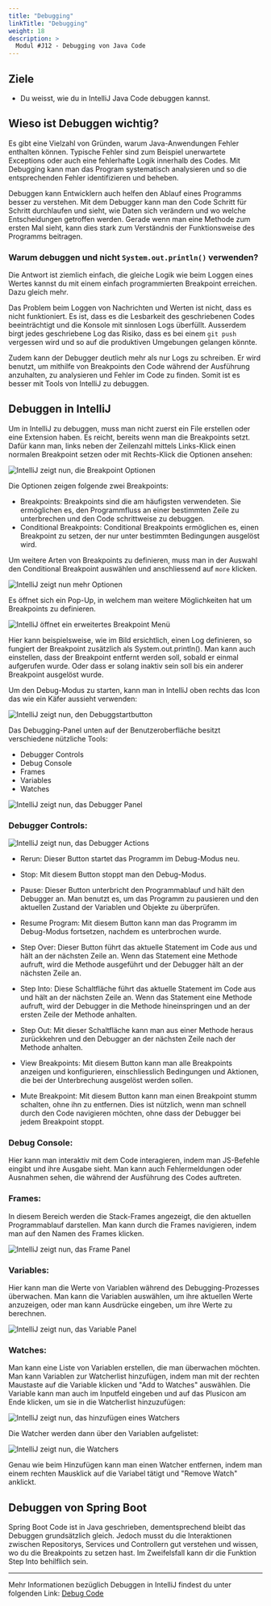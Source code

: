 ```yaml
---
title: "Debugging"
linkTitle: "Debugging"
weight: 18
description: >
  Modul #J12 - Debugging von Java Code
---
```


## Ziele
* Du weisst, wie du in IntelliJ Java Code debuggen kannst.

## Wieso ist Debuggen wichtig?
Es gibt eine Vielzahl von Gründen, warum Java-Anwendungen Fehler enthalten können. Typische Fehler sind zum Beispiel unerwartete Exceptions oder auch eine fehlerhafte Logik innerhalb des Codes. Mit Debugging kann man das Program systematisch analysieren und so die entsprechenden Fehler identifizieren und beheben.


Debuggen kann Entwicklern auch helfen den Ablauf eines Programms besser zu verstehen. Mit dem Debugger kann man den Code Schritt für Schritt durchlaufen und sieht, wie Daten sich verändern und wo welche Entscheidungen getroffen werden. Gerade wenn man eine Methode zum ersten Mal sieht, kann dies stark zum Verständnis der Funktionsweise des Programms beitragen.

### Warum debuggen und nicht `System.out.println()` verwenden?
Die Antwort ist ziemlich einfach, die gleiche Logik wie beim Loggen eines Wertes kannst du mit einem einfach programmierten Breakpoint erreichen. Dazu gleich mehr.

Das Problem beim Loggen von Nachrichten und Werten ist nicht, dass es nicht funktioniert. Es ist, dass es die Lesbarkeit des geschriebenen Codes beeinträchtigt und die Konsole mit sinnlosen Logs überfüllt. Ausserdem birgt jedes geschriebene Log das Risiko, dass es bei einem `git push` vergessen wird und so auf die produktiven Umgebungen gelangen könnte.


Zudem kann der Debugger deutlich mehr als nur Logs zu schreiben. Er wird benutzt, um mithilfe von Breakpoints den Code während der Ausführung anzuhalten, zu analysieren und Fehler im Code zu finden.
Somit ist es besser mit Tools von IntelliJ zu debuggen.

## Debuggen in IntelliJ
Um in IntelliJ zu debuggen, muss man nicht zuerst ein File erstellen oder eine Extension haben. Es reicht, bereits wenn man die Breakpoints setzt. 
Dafür kann man, links neben der Zeilenzahl mittels Links-Klick einen normalen Breakpoint setzen oder mit Rechts-Klick die Optionen ansehen:

![IntelliJ zeigt nun, die Breakpoint Optionen](../debugging/debugging-options-intelliJ.png "Breakpoint Optionen IntelliJ")

Die Optionen zeigen folgende zwei Breakpoints:
* Breakpoints: Breakpoints sind die am häufigsten verwendeten. Sie ermöglichen es, den Programmfluss an einer bestimmten Zeile zu unterbrechen und den Code schrittweise zu debuggen.
* Conditional Breakpoints: Conditional Breakpoints ermöglichen es, einen Breakpoint zu setzen, der nur unter bestimmten Bedingungen ausgelöst wird.

Um weitere Arten von Breakpoints zu definieren, muss man in der Auswahl den Conditional Breakpoint auswählen und anschliessend auf `more` klicken.

![IntelliJ zeigt nun mehr Optionen](../debugging/debugging-breakpoint-more-options.png "Conditional Breakpoint Optionen VS Code")

Es öffnet sich ein Pop-Up, in welchem man weitere Möglichkeiten hat um Breakpoints zu definieren.


![IntelliJ öffnet ein erweitertes Breakpoint Menü](../debugging/debugging-log-breakpoint.png "Conditional Breakpoint Optionen VS Code")


Hier kann beispielsweise, wie im Bild ersichtlich, einen Log definieren, so fungiert der Breakpoint zusätzlich als System.out.println(). Man kann auch einstellen, dass der Breakpoint entfernt werden soll, sobald er einmal aufgerufen wurde. Oder dass er solang inaktiv sein soll bis ein anderer Breakpoint ausgelöst wurde.

Um den Debug-Modus zu starten, kann man in IntelliJ oben rechts das Icon das wie ein Käfer aussieht verwenden:

![IntelliJ zeigt nun, den Debuggstartbutton](../debugging/debugging-starten-intelliJ.png "Startbutton zum Debuggen in IntelliJ")

Das Debugging-Panel unten auf der Benutzeroberfläche besitzt verschiedene nützliche Tools:
* Debugger Controls
* Debug Console
* Frames
* Variables
* Watches

![IntelliJ zeigt nun, das Debugger Panel](../debugging/debugging-panel-intelliJ.png "Debugger Panel in IntelliJ")

### Debugger Controls:
![IntelliJ zeigt nun, das Debugger Actions](../debugging/debugging-actions-intelliJ.png "Debugger Actions in IntelliJ")

* Rerun:
  Dieser Button startet das Programm im Debug-Modus neu.

* Stop:
  Mit diesem Button stoppt man den Debug-Modus.

* Pause:
  Dieser Button unterbricht den Programmablauf und hält den Debugger an. Man benutzt es, um das Programm zu pausieren und den aktuellen Zustand der Variablen und Objekte zu überprüfen.

* Resume Program:
  Mit diesem Button kann man das Programm im Debug-Modus fortsetzen, nachdem es unterbrochen wurde.

* Step Over:
  Dieser Button führt das aktuelle Statement im Code aus und hält an der nächsten Zeile an. Wenn das Statement eine Methode aufruft, wird die Methode ausgeführt und der Debugger hält an der nächsten Zeile an.

* Step Into:
  Diese Schaltfläche führt das aktuelle Statement im Code aus und hält an der nächsten Zeile an. Wenn das Statement eine Methode aufruft, wird der Debugger in die Methode hineinspringen und an der ersten Zeile der Methode anhalten.

* Step Out:
  Mit dieser Schaltfläche kann man aus einer Methode heraus zurückkehren und den Debugger an der nächsten Zeile nach der Methode anhalten.

* View Breakpoints:
  Mit diesem Button kann man alle Breakpoints anzeigen und konfigurieren, einschliesslich Bedingungen und Aktionen, die bei der Unterbrechung ausgelöst werden sollen.

* Mute Breakpoint:
  Mit diesem Button kann man einen Breakpoint stumm schalten, ohne ihn zu entfernen. Dies ist nützlich, wenn man schnell durch den Code navigieren möchten, ohne dass der Debugger bei jedem Breakpoint stoppt.

### Debug Console:
Hier kann man interaktiv mit dem Code interagieren, indem man JS-Befehle eingibt und ihre Ausgabe sieht. Man kann auch Fehlermeldungen oder Ausnahmen sehen, die während der Ausführung des Codes auftreten.

### Frames:
In diesem Bereich werden die Stack-Frames angezeigt, die den aktuellen Programmablauf darstellen. Man kann durch die Frames navigieren, indem man auf den Namen des Frames klicken.

![IntelliJ zeigt nun, das Frame Panel](../debugging/debugging-frames-panel-intelliJ.png "Frame Panel in IntelliJ")


### Variables:
Hier kann man die Werte von Variablen während des Debugging-Prozesses überwachen. Man kann die Variablen auswählen, um ihre aktuellen Werte anzuzeigen, oder man kann Ausdrücke eingeben, um ihre Werte zu berechnen.

![IntelliJ zeigt nun, das Variable Panel](../debugging/debugging-variables-panel-intelliJ.png "Variable Panel in IntelliJ")


### Watches:
Man kann eine Liste von Variablen erstellen, die man überwachen möchten. Man kann Variablen zur Watcherlist hinzufügen, indem man mit der rechten Maustaste auf die Variable klicken und "Add to Watches" auswählen.
Die Variable kann man auch im Inputfeld eingeben und auf das Plusicon am Ende klicken, um sie in die Watcherlist hinzuzufügen:

![IntelliJ zeigt nun, das hinzufügen eines Watchers](../debugging/debugging-add-watcher-intelliJ.png "Watcher hinzufügen in IntelliJ")

Die Watcher werden dann über den Variablen aufgelistet:

![IntelliJ zeigt nun, die Watchers](../debugging/debugging-watchers-intelliJ.png "Watchers in IntelliJ")

Genau wie beim Hinzufügen kann man einen Watcher entfernen, indem man einem rechten Mausklick auf die Variabel tätigt und "Remove Watch" anklickt.

## Debuggen von Spring Boot
Spring Boot Code ist in Java geschrieben, dementsprechend bleibt das Debuggen grundsätzlich gleich. Jedoch musst du die Interaktionen zwischen Repositorys, Services und Controllern gut verstehen und wissen, wo du die Breakpoints zu setzen hast. Im Zweifelsfall kann dir die Funktion Step Into behilflich sein.

---
Mehr Informationen bezüglich Debuggen in IntelliJ findest du unter folgenden Link:
[Debug Code](https://www.jetbrains.com/help/idea/debugging-code.html)